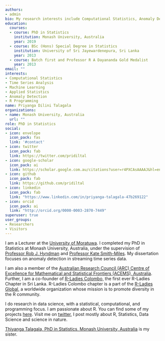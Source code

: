 ```yaml
---
authors:
- admin
bio: My research interests include Computational Statistics, Anomaly Detection, Time Series Analysis and Machine Learning.
education:
  courses:
  - course: PhD in Statistics
    institution: Monash University, Australia
    year: 2019
  - course: BSc (Hons) Special Degree in Statistics
    institution: University of Sri Jayewardenepura, Sri Lanka 
    year: 2013
  - course: Batch first and Professor R A Dayananda Gold Medalist
    year: 2013
email: ""
interests:
- Computational Statistics
- Time Series Analysis
- Machine Learning
- Applied Statistics
- Anomaly Detection
- R Programming
name: Priyanga Dilini Talagala
organizations:
- name: Monash University, Australia
  url: ""
role: PhD in Statistics
social:
- icon: envelope
  icon_pack: fas
  link: '#contact'
- icon: twitter
  icon_pack: fab
  link: https://twitter.com/pridiltal
- icon: google-scholar
  icon_pack: ai
  link: https://scholar.google.com.au/citations?user=r4PXCAsAAAAJ&hl=en
- icon: github
  icon_pack: fab
  link: https://github.com/pridiltal
- icon: linkedin
  icon_pack: fab
  link: "https://www.linkedin.com/in/priyanga-talagala-47b269122"
- icon: orcid
  icon_pack: ai
  link: "http://orcid.org/0000-0003-2870-7449"
superuser: true
user_groups:
- Researchers
- Visitors
---
```

I am a Lecturer at the [University of Moratuwa](https://www.mrt.ac.lk/web/). I completed my PhD in Statistics at Monash University, Australia, under the supervision of [Professor Rob J. Hyndman](https://robjhyndman.com/) and [Professor Kate Smith-Miles](http://katesmithmiles.wixsite.com/home). My dissertation focuses on anomaly detection in streaming time series data.

I am also a member of the [Australian Research Council (ARC) Centre of Excellence for Mathematical and Statistical Frontiers (ACEMS), Australia](https://acems.org.au/our-people/dilini-talagala). Further, I am a co-founder of [R-Ladies Colombo,](https://rladiescolombo.netlify.com/) the first ever R-Ladies Chapter in Sri Lanka. R-Ladies Colombo chapter is a part of the [R-Ladies Global,](https://rladies.org/about-us/) a worldwide organization whose mission is to promote diversity in the R community.



I do research in data science, with a statistical, computational, and programming focus. I am passionate about R. You can find some of my projects [here](https://prital.netlify.com/#projects). Visit me on [twitter](https://twitter.com/pridiltal), I post mostly about R, Statistics, Data Science and science in nature. 


[Thiyanga Talagala, PhD in Statistics, Monash University, Australia](https://thiyanga.netlify.com/) is my sister.


